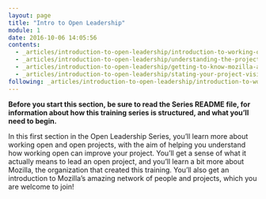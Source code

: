 ```yaml
---
layout: page
title: "Intro to Open Leadership"
module: 1
date: 2016-10-06 14:05:56
contents:
  - _articles/introduction-to-open-leadership/introduction-to-working-open.md
  - _articles/introduction-to-open-leadership/understanding-the-project-lead-role.md
  - _articles/introduction-to-open-leadership/getting-to-know-mozilla-and-the-leadership-network.md
  - _articles/introduction-to-open-leadership/stating-your-project-vision.md
following: _articles/introduction-to-open-leadership/introduction-to-working-open.md
---
```


**Before you start this section, be sure to read the Series README file, for information about how this training series is structured, and what you’ll need to begin.**

In this first section in the Open Leadership Series, you’ll learn more about working open and open projects, with the aim of helping you understand how working open can improve your project. You’ll get a sense of what it actually means to lead an open project, and you’ll learn a bit more about Mozilla, the organization that created this training. You’ll also get an introduction to Mozilla’s amazing network of people and projects, which you are welcome to join!
